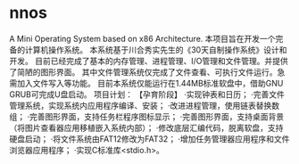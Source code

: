 # nnos
A Mini Operating System based on x86 Architecture.
本项目旨在开发一个完备的计算机操作系统。
本系统基于川合秀实先生的《30天自制操作系统》设计和开发。
目前已经完成了基本的内存管理、进程管理、I/O管理和文件管理。并提供了简陋的图形界面。
其中文件管理系统仅完成了文件查看、可执行文件运行。急需加入文件写入等功能。
目前本系统仅能运行在1.44MB标准软盘中，借助GNU GRUB可完成U盘启动。
项目计划：
【孕育阶段】
  ·实现钟表和日历；
  ·完善文件管理系统，实现系统内应用程序编译、安装；
  ·改进进程管理，使用链表替换数组；
  ·完善图形界面，支持任务栏程序图标显示；
  ·完善图形界面，支持桌面背景（将图片查看器应用移植嵌入系统内部）；
  ·修改底层汇编代码，脱离软盘，支持硬盘启动；
  ·将文件系统由FAT12修改为FAT32；
  ·增加任务管理器应用程序和文件浏览器应用程序；
  ·实现C标准库<stdio.h>。
